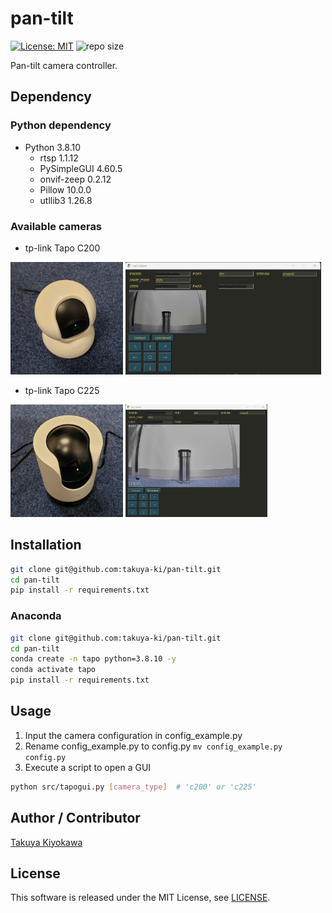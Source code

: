 # pan-tilt

[![License: MIT](https://img.shields.io/badge/License-MIT-yellow.svg)](https://opensource.org/licenses/MIT)
![repo size](https://img.shields.io/github/repo-size/takuya-ki/pan-tilt)

Pan-tilt camera controller.

## Dependency

### Python dependency
- Python 3.8.10
  - rtsp        1.1.12
  - PySimpleGUI 4.60.5
  - onvif-zeep  0.2.12
  - Pillow      10.0.0
  - utllib3     1.26.8

### Available cameras
- tp-link Tapo C200  

<img src=image/c200.jpg height=180> <img src=image/c200_gui.png height=180>  

- tp-link Tapo C225  

<img src=image/c225.jpg height=180> <img src=image/c225_gui.png height=180>  


## Installation

```bash
git clone git@github.com:takuya-ki/pan-tilt.git
cd pan-tilt
pip install -r requirements.txt
```

### Anaconda

```bash
git clone git@github.com:takuya-ki/pan-tilt.git
cd pan-tilt
conda create -n tapo python=3.8.10 -y
conda activate tapo
pip install -r requirements.txt
```

## Usage
1. Input the camera configuration in config_example.py
2. Rename config_example.py to config.py `mv config_example.py config.py`
3. Execute a script to open a GUI
```bash
python src/tapogui.py [camera_type]  # 'c200' or 'c225'
```

## Author / Contributor

[Takuya Kiyokawa](https://takuya-ki.github.io/)

## License

This software is released under the MIT License, see [LICENSE](./LICENSE).
